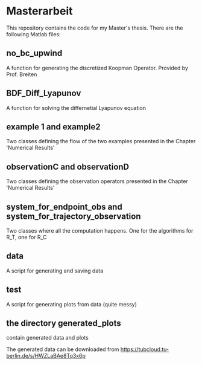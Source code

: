 # Masterarbeit
This repository contains the code for my Master's thesis. There are the following Matlab files:

## no_bc_upwind 
A function for generating the discretized Koopman Operator. Provided by Prof. Breiten

## BDF_Diff_Lyapunov
A function for solving the differnetial Lyapunov equation

## example 1 and example2
Two classes defining the flow of the two examples presented in the Chapter 'Numerical Results'

## observationC and observationD
Two classes defining the observation operators presented in the Chapter 'Numerical Results'

## system_for_endpoint_obs and system_for_trajectory_observation
Two classes where all the computation happens. One for the algorithms for R_T, one for R_C

## data
A script for generating and saving data

## test
A script for generating plots from data (quite messy)

## the directory generated_plots
contain generated data and plots

The generated data can be downloaded from https://tubcloud.tu-berlin.de/s/HWZLaBAe8Tq3x6p
